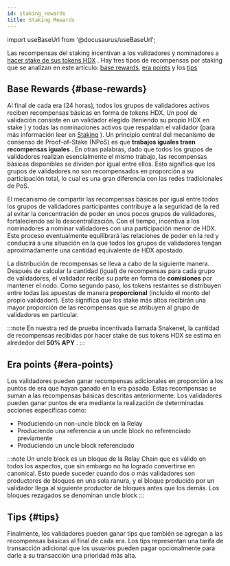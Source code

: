 ```yaml
---
id: staking_rewards
title: Staking Rewards
---
```


import useBaseUrl from '@docusaurus/useBaseUrl';

Las recompensas del staking incentivan a los validadores y nominadores a [hacer stake de sus tokens HDX](/staking) . Hay tres tipos de recompensas por staking que se analizan en este artículo:  [base rewards](#base-rewards), [era points](#era-points) y los [tips](#tips)

## Base Rewards {#base-rewards}

Al final de cada era (24 horas), todos los grupos de validadores activos reciben recompensas básicas en forma de tokens HDX. Un pool de validación consiste en un validador elegido (teniendo su propio HDX en stake ) y todas las nominaciones activos que respaldan el validador (para más información leer en [Staking](/staking) ). Un principio central del mecanismo de consenso de Proof-of-Stake (NPoS) es que **trabajos iguales traen recompensas iguales** . En otras palabras, dado que todos los grupos de validadores realizan esencialmente el mismo trabajo, las recompensas básicas disponibles se dividen por igual entre ellos. Esto significa que los grupos de validadores no son recompensados en proporción a su participación total, lo cual es una gran diferencia con las redes tradicionales de PoS.

El mecanismo de compartir las recompensas básicas por igual entre todos los grupos de validadores participantes contribuye a la seguridad de la red al evitar la concentración de poder en unos pocos grupos de validadores, fortaleciendo así la descentralización. Con el tiempo, incentiva a los nominadores a nominar validadores con una participación menor de HDX. Este proceso eventualmente equilibrará las relaciones de poder en la red y conducirá a una situación en la que todos los grupos de validadores tengan aproximadamente una cantidad equivalente de HDX apostado.

La distribución de recompensas se lleva a cabo de la siguiente manera. Después de calcular la cantidad (igual) de recompensas para cada grupo de validadores, el validador recibe su parte en forma de **comisiones** por mantener el nodo. Como segundo paso, los tokens restantes se distribuyen entre todas las apuestas de manera **proporcional** (incluido el monto del propio validadorr). Esto significa que los stake más altos recibirán una mayor proporción de las recompensas que se atribuyen al grupo de validadores en particular.

:::note
En nuestra red de prueba incentivada llamada Snakenet, la cantidad de recompensas recibidas por hacer stake de sus tokens HDX se estima en alrededor del **50% APY** .
:::

## Era points {#era-points}

Los validadores pueden ganar recompensas adicionales en proporción a los puntos de era que hayan ganado en la era pasada. Estas recompensas se suman a las recompensas básicas descritas anteriormente. Los validadores pueden ganar puntos de era mediante la realización de determinadas acciones específicas como:

* Produciendo un non-uncle block en la Relay 
* Produciendo una referencia a un uncle block no referenciado previamente
* Produciendo un uncle block referenciado

:::note
 Un uncle block es un bloque de la Relay Chain que es válido en todos los aspectos, que sin embargo no ha logrado convertirse en canonical. Esto puede suceder cuando dos o más validadores son productores de bloques en una sola ranura, y el bloque producido por un validador llega al siguiente productor de bloques antes que los demás. Los bloques rezagados se denominan uncle block
:::

## Tips {#tips}

Finalmente, los validadores pueden ganar tips que también se agregan a las recompensas básicas al final de cada era. Los tips representan una tarifa de transacción adicional que los usuarios pueden pagar opcionalmente para darle a su transacción una prioridad más alta.
